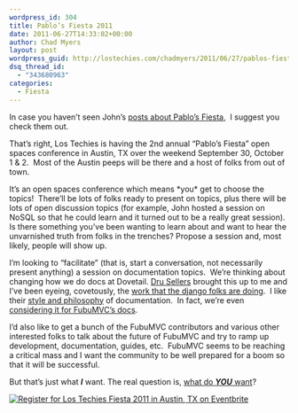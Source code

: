 ```yaml
---
wordpress_id: 304
title: Pablo’s Fiesta 2011
date: 2011-06-27T14:33:02+00:00
author: Chad Myers
layout: post
wordpress_guid: http://lostechies.com/chadmyers/2011/06/27/pablos-fiesta-2011/
dsq_thread_id:
  - "343680963"
categories:
  - Fiesta
---
```

In case you haven’t seen John’s [posts about Pablo’s Fiesta](https://lostechies.com/johnteague/2011/06/24/its-all-about-the-conversation/),&nbsp; I suggest you check them out.

That’s right, Los Techies is having the 2nd annual “Pablo’s Fiesta” open spaces conference in Austin, TX over the weekend September 30, October 1 & 2.&nbsp; Most of the Austin peeps will be there and a host of folks from out of town.&nbsp; 

It’s an open spaces conference which means \*you\* get to choose the topics!&nbsp; There’ll be lots of folks ready to present on topics, plus there will be lots of open discussion topics (for example, John hosted a session on NoSQL so that he could learn and it turned out to be a really great session).&nbsp; Is there something you’ve been wanting to learn about and want to hear the unvarnished truth from folks in the trenches? Propose a session and, most likely, people will show up.

I’m looking to “facilitate” (that is, start a conversation, not necessarily present anything) a session on documentation topics.&nbsp; We’re thinking about changing how we do docs at Dovetail. [Dru Sellers](http://codebetter.com/drusellers/) brought this up to me and I’ve been eyeing, covetously, the [work that the django folks are doing](https://docs.djangoproject.com/en/1.3/).&nbsp; I like their [style and philosophy](http://www.slideshare.net/jacobian/writing-great-documentation-codeconf-2011) of documentation.&nbsp; In fact, we’re even [considering it for FubuMVC’s docs](https://groups.google.com/forum/#!msg/fubumvc-devel/8JkvWYl0u3o/OPNK8u5iBe0J).

I’d also like to get a bunch of the FubuMVC contributors and various other interested folks to talk about the future of FubuMVC and try to ramp up development, documentation, guides, etc.&nbsp; FubuMVC seems to be reaching a critical mass and I want the community to be well prepared for a boom so that it will be successful.

But that’s just what **_I_** want. The real question is, [what do **_YOU_** want](http://lostechies.github.com/fiesta/)?

<a href="http://fiesta2011.eventbrite.com?ref=ebtn" target="_blank"><img border="0" alt="Register for Los Techies Fiesta  2011 in Austin, TX  on Eventbrite" src="http://www.eventbrite.com/registerbutton?eid=1023708941" /></a>